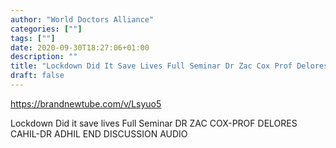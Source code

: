 ```yaml
---
author: "World Doctors Alliance"
categories: [""]
tags: [""]
date: 2020-09-30T18:27:06+01:00
description: ""
title: "Lockdown Did It Save Lives Full Seminar Dr Zac Cox Prof Delores Cahil Dr Adhil"
draft: false
---
```


https://brandnewtube.com/v/Lsyuo5

Lockdown Did it save lives Full Seminar DR ZAC COX-PROF DELORES CAHIL-DR ADHIL END DISCUSSION AUDIO
